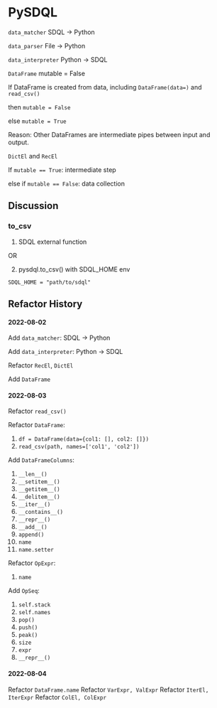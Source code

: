 # PySDQL
 
`data_matcher` SDQL -> Python

`data_parser` File -> Python

`data_interpreter` Python -> SDQL

`DataFrame` mutable = False

If DataFrame is created from data, including `DataFrame(data=)` and `read_csv()`

then `mutable = False`

else `mutable = True`

Reason: Other DataFrames are intermediate pipes between input and output. 

`DictEl` and `RecEl`

If `mutable == True`: intermediate step

else if `mutable == False`: data collection

## Discussion

### to_csv
1. SDQL external function

OR

2. pysdql.to_csv() with SDQL_HOME env

`SDQL_HOME = "path/to/sdql"`

## Refactor History

#### 2022-08-02

Add `data_matcher`: SDQL -> Python

Add `data_interpreter`: Python -> SDQL

Refactor `RecEl`, `DictEl`

Add `DataFrame`

#### 2022-08-03

Refactor `read_csv()`

Refactor `DataFrame`:

1. `df = DataFrame(data={col1: [], col2: []})`
2. `read_csv(path, names=['col1', 'col2'])`

Add `DataFrameColumns`:
1. `__len__()`
2. `__setitem__()`
3. `__getitem__()`
4. `__delitem__()`
5. `__iter__()`
6. `__contains__()`
7. `__repr__()`
8. `__add__()`
9. `append()`
10. `name`
11. `name.setter`

Refactor `OpExpr`:
1. `name`

Add `OpSeq`:
1. `self.stack`
2. `self.names`
3. `pop()`
4. `push()`
5. `peak()`
6. `size`
7. `expr`
8. `__repr__()`

#### 2022-08-04
Refactor `DataFrame.name`
Refactor `VarExpr, ValExpr`
Refactor `IterEl, IterExpr`
Refactor `ColEl, ColExpr`